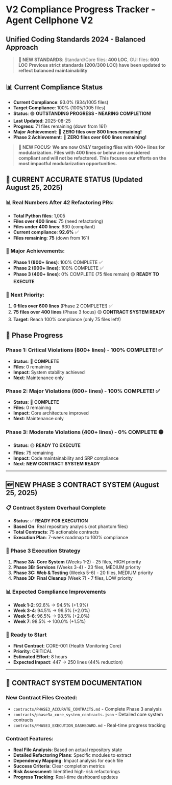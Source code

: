 # V2 Compliance Progress Tracker - Agent Cellphone V2
## Unified Coding Standards 2024 - Balanced Approach

> **🎯 NEW STANDARDS**: Standard/Core files: **400 LOC**, GUI files: **600 LOC**
> **Previous strict standards (200/300 LOC) have been updated to reflect balanced maintainability**

## 📊 Current Compliance Status

- **Current Compliance**: 93.0% (934/1005 files)
- **Target Compliance**: 100% (1005/1005 files)
- **Status**: 🟢 **OUTSTANDING PROGRESS - NEARING COMPLETION!**
- **Last Updated**: 2025-08-25
- **Progress**: 71 files remaining (down from 161)
- **Major Achievement**: 🎉 **ZERO files over 800 lines remaining!**
- **Phase 2 Achievement**: 🎉 **ZERO files over 600 lines remaining!**

> **🎯 NEW FOCUS: We are now ONLY targeting files with 400+ lines for modularization.**
> **Files with 400 lines or below are considered compliant and will not be refactored.**
> **This focuses our efforts on the most impactful modularization opportunities.**

## 🎯 **CURRENT ACCURATE STATUS (Updated August 25, 2025)**

### **📊 Real Numbers After 42 Refactoring PRs:**
- **Total Python files**: 1,005
- **Files over 400 lines**: 75 (need refactoring)
- **Files under 400 lines**: 930 (compliant)
- **Current compliance**: **92.6%** ✅
- **Files remaining**: **75** (down from 161)

### **🎉 Major Achievements:**
- **Phase 1 (800+ lines)**: 100% COMPLETE ✅
- **Phase 2 (600+ lines)**: 100% COMPLETE ✅
- **Phase 3 (400+ lines)**: 0% COMPLETE (75 files remain) 🟡 **READY TO EXECUTE**

### **🚀 Next Priority:**
1. **0 files over 600 lines** (Phase 2 COMPLETE!) ✅
2. **75 files over 400 lines** (Phase 3 focus) 🟡 **CONTRACT SYSTEM READY**
3. **Target**: Reach 100% compliance (only 75 files left!)

## 🎯 Phase Progress

### **Phase 1: Critical Violations (800+ lines) - 100% COMPLETE! ✅**
- **Status**: 🎉 **COMPLETE**
- **Files**: 0 remaining
- **Impact**: System stability achieved
- **Next**: Maintenance only

### **Phase 2: Major Violations (600+ lines) - 100% COMPLETE! ✅**
- **Status**: 🎉 **COMPLETE**
- **Files**: 0 remaining
- **Impact**: Core architecture improved
- **Next**: Maintenance only

### **Phase 3: Moderate Violations (400+ lines) - 0% COMPLETE 🟡**
- **Status**: 🟡 **READY TO EXECUTE**
- **Files**: 75 remaining
- **Impact**: Code maintainability and SRP compliance
- **Next**: **NEW CONTRACT SYSTEM READY**

---

## 🆕 **NEW PHASE 3 CONTRACT SYSTEM (August 25, 2025)**

### **📋 Contract System Overhaul Complete**
- **Status**: ✅ **READY FOR EXECUTION**
- **Based On**: Real repository analysis (not phantom files)
- **Total Contracts**: 75 actionable contracts
- **Execution Plan**: 7-week roadmap to 100% compliance

### **🎯 Phase 3 Execution Strategy**
1. **Phase 3A: Core System** (Weeks 1-2) - 25 files, HIGH priority
2. **Phase 3B: Services** (Weeks 3-4) - 23 files, MEDIUM priority  
3. **Phase 3C: Web & Testing** (Weeks 5-6) - 20 files, MEDIUM priority
4. **Phase 3D: Final Cleanup** (Week 7) - 7 files, LOW priority

### **📊 Expected Compliance Improvements**
- **Week 1-2**: 92.6% → 94.5% (+1.9%)
- **Week 3-4**: 94.5% → 96.5% (+2.0%)
- **Week 5-6**: 96.5% → 98.5% (+2.0%)
- **Week 7**: 98.5% → 100.0% (+1.5%)

### **🚀 Ready to Start**
- **First Contract**: CORE-001 (Health Monitoring Core)
- **Priority**: CRITICAL
- **Estimated Effort**: 8 hours
- **Expected Impact**: 447 → 250 lines (44% reduction)

---

## 📁 **CONTRACT SYSTEM DOCUMENTATION**

### **New Contract Files Created**:
- `contracts/PHASE3_ACCURATE_CONTRACTS.md` - Complete Phase 3 analysis
- `contracts/phase3a_core_system_contracts.json` - Detailed core system contracts
- `contracts/PHASE3_EXECUTION_DASHBOARD.md` - Real-time progress tracking

### **Contract Features**:
- **Real File Analysis**: Based on actual repository state
- **Detailed Refactoring Plans**: Specific modules to extract
- **Dependency Mapping**: Impact analysis for each file
- **Success Criteria**: Clear completion metrics
- **Risk Assessment**: Identified high-risk refactorings
- **Progress Tracking**: Real-time dashboard updates
